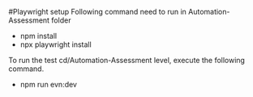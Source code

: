 #Playwright setup
Following command need to run in Automation-Assessment folder

- npm install
- npx playwright install

To run the test cd/Automation-Assessment level, execute the following command. 
 - npm run evn:dev
